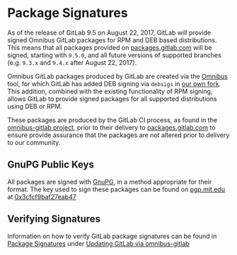 # Package Signatures

As of the release of GitLab 9.5 on August 22, 2017, GitLab will provide signed Omnibus GitLab packages for RPM and DEB based distributions. This means that all packages provided on [packages.gitlab.com](https://packages.gitlab.com) will be signed, starting with `9.5.0`, and all future versions of supported branches (e.g. `9.3.x` and `9.4.x` after August 22, 2017).

Omnibus GitLab packages produced by GitLab are created via the [Omnibus](https://github.com/chef/omnibus) tool, for which GitLab has added DEB signing via `debsigs` in [our own fork](https://gitlab.com/gitlab-org/omnibus). This addition, combined with the existing functionality of RPM signing, allows GitLab to provide signed packages for all supported distributions using DEB or RPM.

These packages are produced by the GitLab CI process, as found in the  [omnibus-gitlab project](https://gitlab.com/gitlab-org/omnibus-gitlab/blob/master/.gitlab-ci.yml), prior to their delivery to [packages.gitlab.com][packages] to ensure provide assurance that the packages are not altered prior to delivery to our community.

## GnuPG Public Keys
All packages are signed with [GnuPG](https://www.gnupg.org/), in a method appropriate for their format. The key used to sign these packages can be found on [pgp.mit.edu](https://pgp.mit.edu) at [0x3cfcf9baf27eab47](https://pgp.mit.edu/pks/lookup?op=vindex&search=0x3CFCF9BAF27EAB47)

## Verifying Signatures

Information on how to verify GitLab package signatures can be found in [Package Signatures](../update/package_signatures.md) under [Updating GitLab via omnibus-gitlab](../update/)


[packages]: https://packages.gitlab.com
